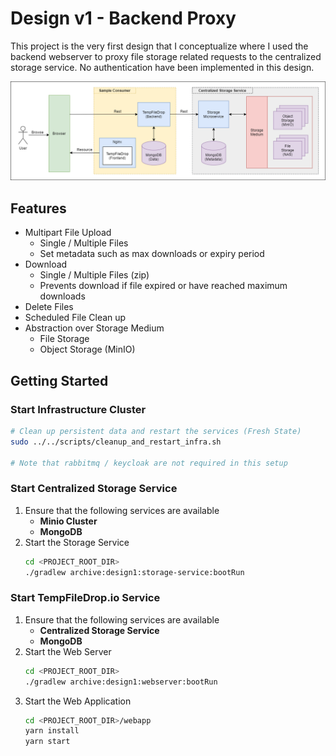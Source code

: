 # Design v1 - Backend Proxy

This project is the very first design that I conceptualize where I used the backend webserver to proxy file storage 
related requests to the centralized storage service. No authentication have been implemented in this design. 

![design 1](../../doc/architecture_design1b.png)

## Features

- Multipart File Upload
    - Single / Multiple Files
    - Set metadata such as max downloads or expiry period
- Download 
    - Single / Multiple Files (zip)
    - Prevents download if file expired or have reached maximum downloads
- Delete Files
- Scheduled File Clean up
- Abstraction over Storage Medium
    - File Storage
    - Object Storage (MinIO)

## Getting Started

### Start Infrastructure Cluster

```bash
# Clean up persistent data and restart the services (Fresh State)
sudo ../../scripts/cleanup_and_restart_infra.sh

# Note that rabbitmq / keycloak are not required in this setup
```

### Start Centralized Storage Service

1. Ensure that the following services are available
    - **Minio Cluster**
    - **MongoDB**
2. Start the Storage Service
    ```bash
    cd <PROJECT_ROOT_DIR>
    ./gradlew archive:design1:storage-service:bootRun
    ```

### Start TempFileDrop.io Service

1. Ensure that the following services are available
    - **Centralized Storage Service**
    - **MongoDB**
2. Start the Web Server
    ```bash
    cd <PROJECT_ROOT_DIR>
    ./gradlew archive:design1:webserver:bootRun
    ```
3. Start the Web Application
    ```bash
    cd <PROJECT_ROOT_DIR>/webapp
    yarn install
    yarn start
    ```
   
